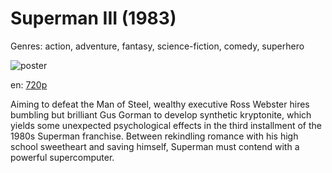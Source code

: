 # Superman III (1983)

Genres: action, adventure, fantasy, science-fiction, comedy, superhero

![poster](http://image.tmdb.org/t/p/w500/qJ73cyIZE8z4rLwa8mL3ZI85U3e.jpg)

en:
  [720p](magnet:?xt=urn:btih:4D039F6B1EC495E0F3A0E9C02521A91FC273021E&tr=udp://glotorrents.pw:6969/announce&tr=udp://tracker.opentrackr.org:1337/announce&tr=udp://torrent.gresille.org:80/announce&tr=udp://tracker.openbittorrent.com:80&tr=udp://tracker.coppersurfer.tk:6969&tr=udp://tracker.leechers-paradise.org:6969&tr=udp://p4p.arenabg.ch:1337&tr=udp://tracker.internetwarriors.net:1337)
  


Aiming to defeat the Man of Steel, wealthy executive Ross Webster hires bumbling but brilliant Gus Gorman to develop synthetic kryptonite, which yields some unexpected psychological effects in the third installment of the 1980s Superman franchise. Between rekindling romance with his high school sweetheart and saving himself, Superman must contend with a powerful supercomputer.